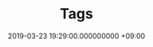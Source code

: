 ---
layout: page
title: Tags
permalink: /tags/
date: 2019-03-23 19:29:00.000000000 +09:00
tags: tags
---